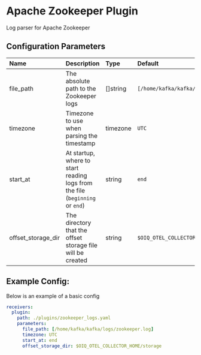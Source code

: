 # Apache Zookeeper Plugin

Log parser for Apache Zookeeper

## Configuration Parameters

| Name | Description | Type | Default | Required | Values |
|:-- |:-- |:-- |:-- |:-- |:-- |
| file_path | The absolute path to the Zookeeper logs | []string | `[/home/kafka/kafka/logs/zookeeper.log]` | false |  |
| timezone | Timezone to use when parsing the timestamp | timezone | `UTC` | false |  |
| start_at | At startup, where to start reading logs from the file (`beginning` or `end`) | string | `end` | false | `beginning`, `end` |
| offset_storage_dir | The directory that the offset storage file will be created | string | `$OIQ_OTEL_COLLECTOR_HOME/storage` | false |  |

## Example Config:

Below is an example of a basic config

```yaml
receivers:
  plugin:
    path: ./plugins/zookeeper_logs.yaml
    parameters:
      file_path: [/home/kafka/kafka/logs/zookeeper.log]
      timezone: UTC
      start_at: end
      offset_storage_dir: $OIQ_OTEL_COLLECTOR_HOME/storage
```
